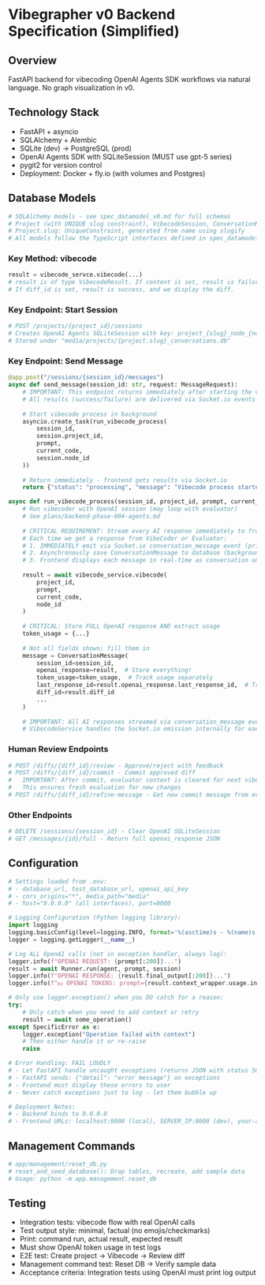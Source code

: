 # Vibegrapher v0 Backend Specification (Simplified)

## Overview
FastAPI backend for vibecoding OpenAI Agents SDK workflows via natural language. No graph visualization in v0.

## Technology Stack
- FastAPI + asyncio
- SQLAlchemy + Alembic
- SQLite (dev) → PostgreSQL (prod)
- OpenAI Agents SDK with SQLiteSession (MUST use gpt-5 series)
- pygit2 for version control
- Deployment: Docker + fly.io (with volumes and Postgres)

## Database Models

```python
# SQLAlchemy models - see spec_datamodel_v0.md for full schemas
# Project (with UNIQUE slug constraint), VibecodeSession, ConversationMessage, Diff
# Project.slug: UniqueConstraint, generated from name using slugify
# All models follow the TypeScript interfaces defined in spec_datamodel_v0.md
```

### Key Method: vibecode
```python
result = vibecode_servce.vibecode(...)
# result is of type VibecodeResult. If content is set, result is failure and we send this message back to client.
# If diff_id is set, result is success, and we display the diff.
````

### Key Endpoint: Start Session
```python
# POST /projects/{project_id}/sessions
# Creates OpenAI Agents SQLiteSession with key: project_{slug}_node_{node_id}
# Stored under "media/projects/{project.slug}_conversations.db"
```

### Key Endpoint: Send Message
```python
@app.post("/sessions/{session_id}/messages")
async def send_message(session_id: str, request: MessageRequest):
    # IMPORTANT: This endpoint returns immediately after starting the vibecode process
    # All results (success/failure) are delivered via Socket.io events
    
    # Start vibecode process in background
    asyncio.create_task(run_vibecode_process(
        session_id,
        session.project_id,
        prompt,
        current_code,
        session.node_id
    ))
    
    # Return immediately - frontend gets results via Socket.io
    return {"status": "processing", "message": "Vibecode process started"}

async def run_vibecode_process(session_id, project_id, prompt, current_code, node_id):
    # Run vibecoder with OpenAI session (may loop with evaluator)
    # See plans/backend-phase-004-agents.md
    
    # CRITICAL REQUIREMENT: Stream every AI response immediately to frontend
    # Each time we get a response from VibeCoder or Evaluator:
    # 1. IMMEDIATELY emit via Socket.io conversation_message event (priority #1)
    # 2. Asynchronously save ConversationMessage to database (background task)
    # 3. Frontend displays each message in real-time as conversation unfolds
    
    result = await vibecode_service.vibecode(
        project_id,
        prompt,
        current_code,
        node_id
    )
    
    # CRITICAL: Store FULL OpenAI response AND extract usage
    token_usage = {...}
    
    # Not all fields shown; fill them in
    message = ConversationMessage(
        session_id=session_id,
        openai_response=result,  # Store everything!
        token_usage=token_usage,  # Track usage separately
        last_response_id=result.openai_response.last_response_id,  # Track response_id for audit trail
        diff_id=result.diff_id
        ...
    )
    
    # IMPORTANT: All AI responses streamed via conversation_message events in real-time
    # VibecodeService handles the Socket.io emission internally for each agent response
```

### Human Review Endpoints
```python
# POST /diffs/{diff_id}/review - Approve/reject with feedback
# POST /diffs/{diff_id}/commit - Commit approved diff
#   IMPORTANT: After commit, evaluator context is cleared for next vibecode
#   This ensures fresh evaluation for new changes
# POST /diffs/{diff_id}/refine-message - Get new commit message from evaluator
```

### Other Endpoints
```python
# DELETE /sessions/{session_id} - Clear OpenAI SQLiteSession
# GET /messages/{id}/full - Return full openai_response JSON  
```


## Configuration
```python
# Settings loaded from .env:
# - database_url, test_database_url, openai_api_key
# - cors_origins="*", media_path="media"
# - host="0.0.0.0" (all interfaces), port=8000

# Logging Configuration (Python logging library):
import logging
logging.basicConfig(level=logging.INFO, format='%(asctime)s - %(name)s - %(levelname)s - %(message)s')
logger = logging.getLogger(__name__)

# Log ALL OpenAI calls (not in exception handler, always log):
logger.info(f"OPENAI REQUEST: {prompt[:200]}...")
result = await Runner.run(agent, prompt, session)
logger.info(f"OPENAI RESPONSE: {result.final_output[:200]}...")  
logger.info(f"💵 OPENAI TOKENS: prompt={result.context_wrapper.usage.input_tokens}, completion={result.context_wrapper.usage.output_tokens}, total={result.context_wrapper.usage.total_tokens}")

# Only use logger.exception() when you DO catch for a reason:
try:
    # Only catch when you need to add context or retry
    result = await some_operation()
except SpecificError as e:
    logger.exception("Operation failed with context")
    # Then either handle it or re-raise
    raise

# Error Handling: FAIL LOUDLY
# - Let FastAPI handle uncaught exceptions (returns JSON with status 500)
# - FastAPI sends: {"detail": "error message"} on exceptions
# - Frontend must display these errors to user
# - Never catch exceptions just to log - let them bubble up

# Deployment Notes:
# - Backend binds to 0.0.0.0
# - Frontend URLs: localhost:8000 (local), SERVER_IP:8000 (dev), your-api.fly.dev (prod)
```

## Management Commands

```python
# app/management/reset_db.py
# reset_and_seed_database(): Drop tables, recreate, add sample data
# Usage: python -m app.management.reset_db
```

## Testing
- Integration tests: vibecode flow with real OpenAI calls
- Test output style: minimal, factual (no emojis/checkmarks)
- Print: command run, actual result, expected result
- Must show OpenAI token usage in test logs
- E2E test: Create project → Vibecode → Review diff
- Management command test: Reset DB → Verify sample data
- Acceptance criteria: Integration tests using OpenAI must print log output